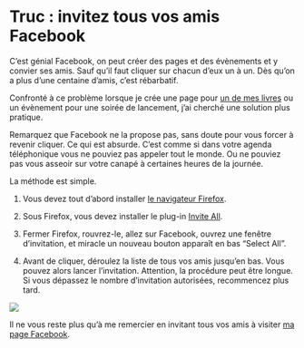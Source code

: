 # Truc : invitez tous vos amis Facebook

C’est génial Facebook, on peut créer des pages et des évènements et y convier ses amis. Sauf qu’il faut cliquer sur chacun d’eux un à un. Dès qu’on a plus d’une centaine d’amis, c’est rébarbatif.<span id="more-32037"></span>

Confronté à ce problème lorsque je crée une page pour [un de mes livres](https://tcrouzet.com/bibliographie/) ou un évènement pour une soirée de lancement, j’ai cherché une solution plus pratique.

Remarquez que Facebook ne la propose pas, sans doute pour vous forcer à revenir cliquer. Ce qui est absurde. C’est comme si dans votre agenda téléphonique vous ne pouviez pas appeler tout le monde. Ou ne pouviez pas vous asseoir sur votre canapé à certaines heures de la journée.

La méthode est simple.

1. Vous devez tout d’abord installer [le navigateur Firefox](http://www.mozilla.org/fr/firefox/new/).

2. Sous Firefox, vous devez installer le plug-in [Invite All](https://addons.mozilla.org/fr/firefox/addon/invite-all-for-facebook/).

3. Fermer Firefox, rouvrez-le, allez sur Facebook, ouvrez une fenêtre d’invitation, et miracle un nouveau bouton apparaît en bas “Select All”.

4. Avant de cliquer, déroulez la liste de tous vos amis jusqu’en bas. Vous pouvez alors lancer l’invitation. Attention, la procédure peut être longue. Si vous dépassez le nombre d’invitation autorisées, recommencez plus tard.

![](https://tcrouzet.com/images_tc/2013/03/inviteall.jpg)

Il ne vous reste plus qu’à me remercier en invitant tous vos amis à visiter [ma page Facebook](https://www.facebook.com/ThierryCrouzetAuteur/).